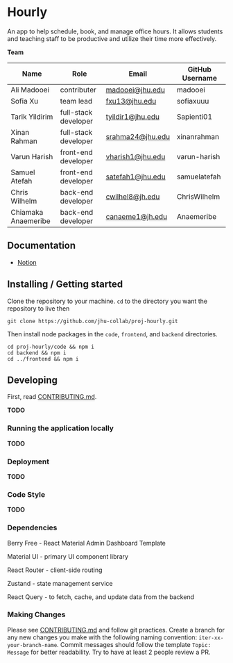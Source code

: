# Hourly

An app to help schedule, book, and manage office hours. It allows students and teaching staff to be productive and utilize their time more effectively. 

**Team**

| Name                | Role                 | Email             | GitHub Username |
| ------------------- | ---------------------| ----------------- | --------------- |
| Ali Madooei         | contributer          | madooei@jhu.edu   | madooei         |
| Sofia Xu            | team lead            | fxu13@jhu.edu     | sofiaxuuu       |
| Tarik Yildirim      | full-stack developer | tyildir1@jhu.edu  | Sapienti01      |
| Xinan Rahman        | full-stack developer | srahma24@jhu.edu  | xinanrahman     |
| Varun Harish        | front-end developer  | vharish1@jhu.edu  | varun-harish    |
| Samuel Atefah       | front-end developer  | satefah1@jhu.edu  | samuelatefah    |
| Chris Wilhelm       | back-end developer   | cwilhel8@jh.edu   | ChrisWilhelm    |
| Chiamaka Anaemeribe | back-end developer   | canaeme1@jh.edu   | Anaemeribe      |

## Documentation
- [Notion](https://www.notion.so/madooei/Hourly-5d20c5d7ed074169b0bdca374b1cbbbd)

## Installing / Getting started

Clone the repository to your machine. `cd` to the directory you want the repository to live then

```shell
git clone https://github.com/jhu-collab/proj-hourly.git
```

Then install node packages in the `code`, `frontend`, and `backend` directories.

```shell
cd proj-hourly/code && npm i
cd backend && npm i
cd ../frontend && npm i
```

## Developing
First, read [CONTRIBUTING.md](CONTRIBUTING.md).

**TODO**

### Running the application locally
**TODO**

### Deployment
**TODO**

### Code Style
**TODO**

### Dependencies

Berry Free - React Material Admin Dashboard Template

Material UI - primary UI component library 

React Router - client-side routing

Zustand - state management service

React Query - to fetch, cache, and update data from the backend



### Making Changes

Please see [CONTRIBUTING.md](CONTRIBUTING.md) and follow git practices. Create a branch for any new changes you make with the following naming convention: `iter-xx-your-branch-name`. Commit messages should follow the template `Topic: Message` for better readability. Try to have at least 2 people review a PR.


